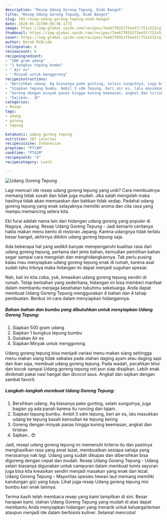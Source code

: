 ```yaml
---
description: "Resep Udang Goreng Tepung, Enak Banget"
title: "Resep Udang Goreng Tepung, Enak Banget"
slug: 105-resep-udang-goreng-tepung-enak-banget
date: 2020-05-31T00:58:46.177Z
image: https://img-global.cpcdn.com/recipes/7ee6770351f5ee5f/751x532cq70/udang-goreng-tepung-foto-resep-utama.jpg
thumbnail: https://img-global.cpcdn.com/recipes/7ee6770351f5ee5f/751x532cq70/udang-goreng-tepung-foto-resep-utama.jpg
cover: https://img-global.cpcdn.com/recipes/7ee6770351f5ee5f/751x532cq70/udang-goreng-tepung-foto-resep-utama.jpg
author: Derek McBride
ratingvalue: 4
reviewcount: 8
recipeingredient:
- "500 gram udang"
- "1 bungkus tepung bumbu"
- " Air es"
- " Minyak untuk menggoreng"
recipeinstructions:
- "Bersihkan udang. Aq biasanya pake gunting, selain sungutnya, juga bagian yg ada panah karena itu runcing dan tajam.."
- "Siapkan tepung bumbu. Ambil 3 sdm tepung, beri air es, lalu masukkan udang ke tepung basah kemudian ke tepung kering"
- "Goreng dengan minyak panas hingga kuning keemasan, angkat dan tiriskan"
- "Sajikan.. 😍"
categories:
- Resep
tags:
- udang
- goreng
- tepung

katakunci: udang goreng tepung 
nutrition: 187 calories
recipecuisine: Indonesian
preptime: "PT14M"
cooktime: "PT42M"
recipeyield: "4"
recipecategory: Lunch

---
```



![Udang Goreng Tepung](https://img-global.cpcdn.com/recipes/7ee6770351f5ee5f/751x532cq70/udang-goreng-tepung-foto-resep-utama.jpg)

Lagi mencari ide resep udang goreng tepung yang unik? Cara membuatnya memang tidak susah dan tidak juga mudah. Jika salah mengolah maka hasilnya tidak akan memuaskan dan bahkan tidak sedap. Padahal udang goreng tepung yang enak selayaknya memiliki aroma dan cita rasa yang mampu memancing selera kita.

Ebi furai adalah nama lain dari hidangan udang goreng yang populer di Nagoya, Jepang. Resep Udang Goreng Tepung - Jadi kemarin ceritanya habis makan menu bento di restoran Jepang. Karena udangnya tidak terlalu besar banget, akhirnya dibikin udang goreng tepung saja.

Ada beberapa hal yang sedikit banyak mempengaruhi kualitas rasa dari udang goreng tepung, pertama dari jenis bahan, kemudian pemilihan bahan segar sampai cara mengolah dan menghidangkannya. Tak perlu pusing kalau mau menyiapkan udang goreng tepung enak di rumah, karena asal sudah tahu triknya maka hidangan ini dapat menjadi suguhan spesial.


Nah, kali ini kita coba, yuk, kreasikan udang goreng tepung sendiri di rumah. Tetap berbahan yang sederhana, hidangan ini bisa memberi manfaat dalam membantu menjaga kesehatan tubuhmu sekeluarga. Anda dapat membuat Udang Goreng Tepung menggunakan 4 bahan dan 4 tahap pembuatan. Berikut ini cara dalam menyiapkan hidangannya.

<!--inarticleads1-->

##### Bahan-bahan dan bumbu yang dibutuhkan untuk menyiapkan Udang Goreng Tepung:

1. Siapkan 500 gram udang
1. Siapkan 1 bungkus tepung bumbu
1. Gunakan  Air es
1. Siapkan  Minyak untuk menggoreng


Udang goreng tepung bisa menjadi variasi menu makan siang sehingga menu makan siang tidak sebatas pada olahan daging ayam atau daging sapi dan ikan saja, membuat udang goreng tepung. Pada wadah, pecahkan telur dan kocok sampai Udang goreng tepung roti pun siap disajikan. Lebih enak dinikmati pakai nasi hangat dan dicocol saus. Angkat dan sajikan dengan sambal favorit. 

<!--inarticleads2-->

##### Langkah-langkah membuat Udang Goreng Tepung:

1. Bersihkan udang. Aq biasanya pake gunting, selain sungutnya, juga bagian yg ada panah karena itu runcing dan tajam..
1. Siapkan tepung bumbu. Ambil 3 sdm tepung, beri air es, lalu masukkan udang ke tepung basah kemudian ke tepung kering
1. Goreng dengan minyak panas hingga kuning keemasan, angkat dan tiriskan
1. Sajikan.. 😍


Jadi, resepi udang goreng tepung ini memenuhi kriteria itu dan pastinya menghasilkan rasa yang amat lazat, membuatkan sesiapa sahaja yang merasainya nak lagi. Udang yang sudah dikupas dan dibersihkan bisa digoreng dengan cepat dan mudah. Resep Udang Goreng Tepung - Udang selain biasanya digunakan untuk campuran dalam membuat tumis sayuran juga bisa kita kreasikan sendiri menjadi masakan yang enak dan lezat. Udang Goreng Tepung - Mayoritas spesies hewan laut memang memiliki kandungan gizi yang kaya. Lihat juga resep Udang goreng tepung mix bumbu kari enak lainnya. 

Terima kasih telah membaca resep yang kami tampilkan di sini. Besar harapan kami, olahan Udang Goreng Tepung yang mudah di atas dapat membantu Anda menyiapkan hidangan yang menarik untuk keluarga/teman ataupun menjadi ide dalam berbisnis kuliner. Selamat mencoba!
